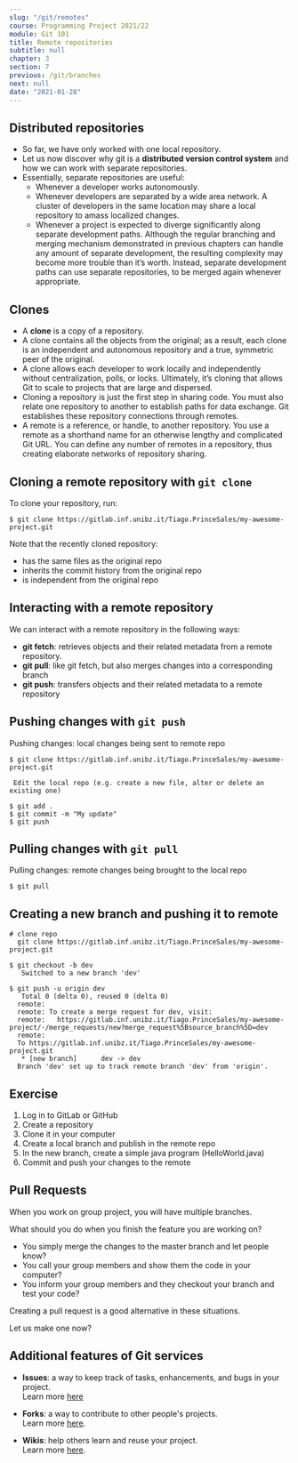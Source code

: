 ```yaml
---
slug: "/git/remotes"
course: Programming Project 2021/22
module: Git 101
title: Remote repositories
subtitle: null
chapter: 3
section: 7
previous: /git/branches
next: null
date: "2021-01-28"
---
```


## Distributed repositories

- So far, we have only worked with one local repository.
- Let us now discover why git is a **distributed version control system** and how we can work with separate repositories.
- Essentially, separate repositories are useful:
  - Whenever a developer works autonomously.
  - Whenever developers are separated by a wide area network. A cluster of developers in the same location may share a local repository to amass localized changes.
  - Whenever a project is expected to diverge significantly along separate development paths. Although the regular branching and merging mechanism demonstrated in previous chapters can handle any amount of separate development, the resulting complexity may become more trouble than it’s worth. Instead, separate development paths can use separate repositories, to be merged again whenever appropriate.

## Clones

- A **clone** is a copy of a repository.
- A clone contains all the objects from the original; as a result, each clone is an independent and autonomous repository and a true, symmetric peer of the original.
- A clone allows each developer to work locally and independently without centralization, polls, or locks. Ultimately, it’s cloning that allows Git to scale to projects that are large and dispersed.
- Cloning a repository is just the first step in sharing code. You must also relate one repository to another to establish paths for data exchange. Git establishes these repository connections through remotes.
- A remote is a reference, or handle, to another repository. You use a remote as a shorthand name for an otherwise lengthy and complicated Git URL. You can define any number of remotes in a repository, thus creating elaborate networks of repository sharing.

## Cloning a remote repository with `git clone`

To clone your repository, run:

```command-line
$ git clone https://gitlab.inf.unibz.it/Tiago.PrinceSales/my-awesome-project.git
```

Note that the recently cloned repository:
- has the same files as the original repo
- inherits the commit history from the original repo
- is independent from the original repo

## Interacting with a remote repository

We can interact with a remote repository in the following ways:
- **git fetch**: retrieves objects and their related metadata from a remote repository.
- **git pull**: like git fetch, but also merges changes into a corresponding branch
- **git push**: transfers objects and their related metadata to a remote repository

## Pushing changes with `git push`

Pushing changes: local changes being sent to remote repo

```command-line
$ git clone https://gitlab.inf.unibz.it/Tiago.PrinceSales/my-awesome-project.git

 Edit the local repo (e.g. create a new file, alter or delete an existing one)

$ git add .
$ git commit -m "My update"
$ git push
```

## Pulling changes with `git pull`

Pulling changes: remote changes being brought to the local repo

```command-line
$ git pull
```

## Creating a new branch and pushing it to remote

```command-line
# clone repo
  git clone https://gitlab.inf.unibz.it/Tiago.PrinceSales/my-awesome-project.git

$ git checkout -b dev
   Switched to a new branch 'dev'

$ git push -u origin dev
   Total 0 (delta 0), reused 0 (delta 0)
  remote:
  remote: To create a merge request for dev, visit:
  remote:   https://gitlab.inf.unibz.it/Tiago.PrinceSales/my-awesome-project/-/merge_requests/new?merge_request%5Bsource_branch%5D=dev
  remote:
  To https://gitlab.inf.unibz.it/Tiago.PrinceSales/my-awesome-project.git
   * [new branch]      dev -> dev
  Branch 'dev' set up to track remote branch 'dev' from 'origin'.
```

## Exercise

1. Log in to GitLab or GitHub
2. Create a repository
3. Clone it in your computer
4. Create a local branch and publish in the remote repo
5. In the new branch, create a simple java program (HelloWorld.java)
6. Commit and push your changes to the remote

## Pull Requests

When you work on group project, you will have multiple branches.

What should you do when you finish the feature you are working on?

- You simply merge the changes to the master branch and let people know?
- You call your group members and show them the code in your computer?
- You inform your group members and they checkout your branch and test your code?

Creating a pull request is a good alternative in these situations.

Let us make one now?

## Additional features of Git services

- **Issues**: a way to keep track of tasks, enhancements, and bugs in your project.  
  Learn more [here](https://guides.github.com/features/.issues/)

- **Forks**: a way to contribute to other people's projects.  
  Learn more [here](https://guides.github.com/activities/forking/).

- **Wikis**: help others learn and reuse your project.  
  Learn more [here](https://guides.github.com/features/wikis/).
